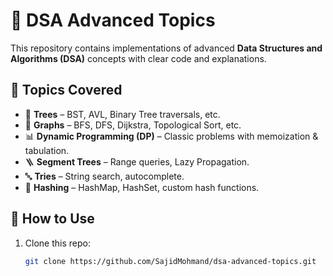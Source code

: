# 📘 DSA Advanced Topics  

This repository contains implementations of advanced **Data Structures and Algorithms (DSA)** concepts with clear code and explanations.  

## 📂 Topics Covered  
- 🌳 **Trees** – BST, AVL, Binary Tree traversals, etc.  
- 🔗 **Graphs** – BFS, DFS, Dijkstra, Topological Sort, etc.  
- 📊 **Dynamic Programming (DP)** – Classic problems with memoization & tabulation.  
- 🪜 **Segment Trees** – Range queries, Lazy Propagation.  
- 🔤 **Tries** – String search, autocomplete.  
- 🧩 **Hashing** – HashMap, HashSet, custom hash functions.  

## 🚀 How to Use  
1. Clone this repo:  
   ```bash
   git clone https://github.com/SajidMohmand/dsa-advanced-topics.git
